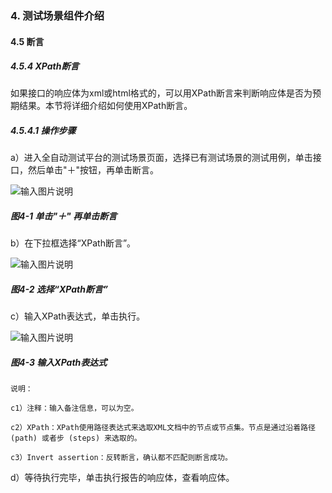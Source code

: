 ### 4. 测试场景组件介绍

#### 4.5 断言

##### 4.5.4 XPath断言

如果接口的响应体为xml或html格式的，可以用XPath断言来判断响应体是否为预期结果。本节将详细介绍如何使用XPath断言。

##### 4.5.4.1 操作步骤

a）进入全自动测试平台的测试场景页面，选择已有测试场景的测试用例，单击接口，然后单击"＋"按钮，再单击断言。

![输入图片说明](../../../images/SoFlu%E5%85%A8%E8%87%AA%E5%8A%A8%E6%B5%8B%E8%AF%95%E5%B9%B3%E5%8F%B0%E6%95%99%E7%A8%8B/4.%20%E6%B5%8B%E8%AF%95%E5%9C%BA%E6%99%AF%E7%BB%84%E4%BB%B6%E4%BB%8B%E7%BB%8D/5.%20%E6%96%AD%E8%A8%80/4-1.png)

##### 图4-1 单击"＋" 再单击断言

b）在下拉框选择“XPath断言”。

![输入图片说明](../../../images/SoFlu%E5%85%A8%E8%87%AA%E5%8A%A8%E6%B5%8B%E8%AF%95%E5%B9%B3%E5%8F%B0%E6%95%99%E7%A8%8B/4.%20%E6%B5%8B%E8%AF%95%E5%9C%BA%E6%99%AF%E7%BB%84%E4%BB%B6%E4%BB%8B%E7%BB%8D/5.%20%E6%96%AD%E8%A8%80/4-2.png)

##### 图4-2 选择“XPath断言”

c）输入XPath表达式，单击执行。

![输入图片说明](../../../images/SoFlu%E5%85%A8%E8%87%AA%E5%8A%A8%E6%B5%8B%E8%AF%95%E5%B9%B3%E5%8F%B0%E6%95%99%E7%A8%8B/4.%20%E6%B5%8B%E8%AF%95%E5%9C%BA%E6%99%AF%E7%BB%84%E4%BB%B6%E4%BB%8B%E7%BB%8D/5.%20%E6%96%AD%E8%A8%80/4-3.png)

##### 图4-3 输入XPath表达式

```
说明：

c1）注释：输入备注信息，可以为空。

c2）XPath：XPath使用路径表达式来选取XML文档中的节点或节点集。节点是通过沿着路径 (path) 或者步 (steps) 来选取的。

c3）Invert assertion：反转断言，确认都不匹配则断言成功。
```

d）等待执行完毕，单击执行报告的响应体，查看响应体。
